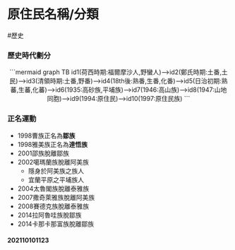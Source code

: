 # 原住民名稱/分類
#歷史

### 歷史時代劃分
<div align="center">
```mermaid
graph TB
id1(荷西時期:福爾摩沙人,野蠻人)-->id2(鄭氏時期:土番,土民)-->id3(清領時期:土番,野番)-->id4(18th後:熟番,生番,化番)-->id5(日治初期:熟蕃,生蕃,化蕃)-->id6(1935:高砂族,平埔族)-->id7(1946:高山族)-->id8(1947:山地同胞)-->id9(1994:原住民)-->id10(1997:原住民族)
```
</div>



### 正名運動
- 1998曹族正名為**鄒族**
- 1998雅美族正名為**達悟族**
- 2001邵族脫離鄒族
- 2002噶瑪蘭族脫離阿美族
	- 隱身於阿美族之族人
	- 宜蘭平原之平埔族人
- 2004太魯閣族脫離泰雅族
- 2007撒奇萊雅族脫離阿美族
- 2008賽德克族脫離泰雅族
- 2014拉阿魯哇族脫鄒族
- 2014卡那卡那富族脫離鄒族
#### 202110101123